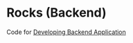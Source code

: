 # Rocks (Backend)

Code for [Developing Backend Application](https://geek.sg/static/slides/geekout-backend/index.html)
